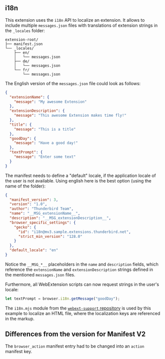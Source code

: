 ## i18n

This extension uses the `i18n` API to localize an extension. It allows to include
multiple `messages.json` files with translations of extension strings in the
`_locales` folder:

```
extension-root/
├── manifest.json
└── _locales/
    ├── en/
    │   └── messages.json
    ├── de/
    │   └── messages.json
    └── fr/
        └── messages.json
```

The English version of the `messages.json` file could look as follows:

```JSON
{
  "extensionName": {
    "message": "My awesome Extension"
  },
  "extensionDescription": {
    "message": "This awesome Extension makes time fly!"
  },
  "title": {
    "message": "This is a title"
  },
  "goodDay": {
    "message": "Have a good day!"
  },
  "textPrompt": {
    "message": "Enter some text"
  }
}
```

The manifest needs to define a "default" locale, if the application locale of the user is not available. Using english here is the best option (using the name of the folder):

```JSON
{
  "manifest_version": 3,
  "version": "1.0",
  "author": "Thunderbird Team",
  "name": "__MSG_extensionName__",
  "description": "__MSG_extensionDescription__",
  "browser_specific_settings": {
    "gecko": {
      "id": "i18n@mv3.sample.extensions.thunderbird.net",
      "strict_min_version": "128.0"
    }
  },
  "default_locale": "en"
}
```

Notice the `__MSG_*__` placeholders in the `name` and `description` fields, which reference
the `extensionName` and `extensionDescription` strings defined in the mentioned `messages.json` files.

Furthermore, all WebExtension scripts can now request strings in the user's locale:

```JavaScript
let textPrompt = browser.i18n.getMessage("goodDay");
```

The `i18n.mjs` module from the [`webext-support` repository](https://github.com/thunderbird/webext-support/tree/master/modules/i18n) is used by this example to localize an HTML file, where the localization keys are referenced
in the markup.

## Differences from the version for Manifest V2

The `browser_action` manifest entry had to be changed into an `action` manifest key.
